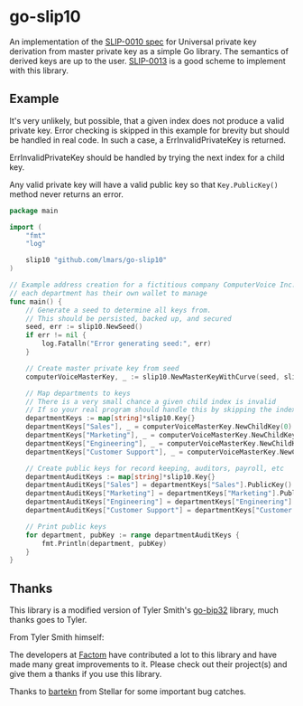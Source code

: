 # go-slip10

An implementation of the [SLIP-0010 spec](https://github.com/satoshilabs/slips/blob/master/slip-0010.md) for Universal private key derivation from master private key as a simple Go library. The semantics of derived keys are up to the user. [SLIP-0013](https://github.com/satoshilabs/slips/blob/master/slip-0013.md) is a good scheme to implement with this library.

## Example

It's very unlikely, but possible, that a given index does not produce a valid 
private key. Error checking is skipped in this example for brevity but should be handled in real code. In such a case, a ErrInvalidPrivateKey is returned.

ErrInvalidPrivateKey should be handled by trying the next index for a child key.

Any valid private key will have a valid public key so that `Key.PublicKey()`
method never returns an error.

```go
package main

import (
	"fmt"
	"log"

	slip10 "github.com/lmars/go-slip10"
)

// Example address creation for a fictitious company ComputerVoice Inc. where
// each department has their own wallet to manage
func main() {
	// Generate a seed to determine all keys from.
	// This should be persisted, backed up, and secured
	seed, err := slip10.NewSeed()
	if err != nil {
		log.Fatalln("Error generating seed:", err)
	}

	// Create master private key from seed
	computerVoiceMasterKey, _ := slip10.NewMasterKeyWithCurve(seed, slip10.CurveBitcoin)

	// Map departments to keys
	// There is a very small chance a given child index is invalid
	// If so your real program should handle this by skipping the index
	departmentKeys := map[string]*slip10.Key{}
	departmentKeys["Sales"], _ = computerVoiceMasterKey.NewChildKey(0)
	departmentKeys["Marketing"], _ = computerVoiceMasterKey.NewChildKey(1)
	departmentKeys["Engineering"], _ = computerVoiceMasterKey.NewChildKey(2)
	departmentKeys["Customer Support"], _ = computerVoiceMasterKey.NewChildKey(3)

	// Create public keys for record keeping, auditors, payroll, etc
	departmentAuditKeys := map[string]*slip10.Key{}
	departmentAuditKeys["Sales"] = departmentKeys["Sales"].PublicKey()
	departmentAuditKeys["Marketing"] = departmentKeys["Marketing"].PublicKey()
	departmentAuditKeys["Engineering"] = departmentKeys["Engineering"].PublicKey()
	departmentAuditKeys["Customer Support"] = departmentKeys["Customer Support"].PublicKey()

	// Print public keys
	for department, pubKey := range departmentAuditKeys {
		fmt.Println(department, pubKey)
	}
}
```

## Thanks

This library is a modified version of Tyler Smith's [go-bip32](https://github.com/tyler-smith/go-bip32) library,
much thanks goes to Tyler.

From Tyler Smith himself:

The developers at [Factom](https://www.factom.com/) have contributed a lot to this library and have made many great improvements to it. Please check out their project(s) and give them a thanks if you use this library.

Thanks to [bartekn](https://github.com/bartekn) from Stellar for some important bug catches.

